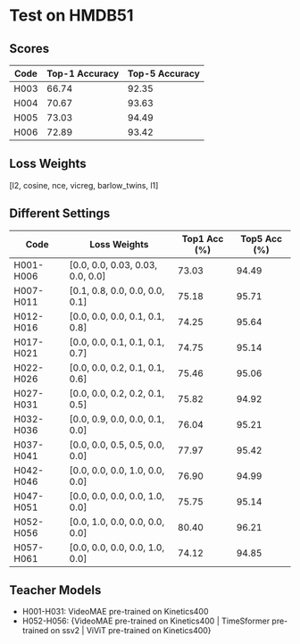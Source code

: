 # Test on HMDB51

## Scores

| Code | Top-1 Accuracy | Top-5 Accuracy |
|------|---|---|
| H003 | 66.74 | 92.35 |
| H004 | 70.67 | 93.63 |
| H005 | 73.03 | 94.49 |
| H006 | 72.89 | 93.42 |

## Loss Weights

[l2, cosine, nce, vicreg, barlow_twins, l1]

## Different Settings

| Code | Loss Weights | Top1 Acc (%) | Top5 Acc (%) |
|------|--------------|--------------|--------------|
| H001-H006 | [0.0, 0.0, 0.03, 0.03, 0.0, 0.0] | 73.03 | 94.49 |
| H007-H011 | [0.1, 0.8, 0.0, 0.0, 0.0, 0.1] | 75.18 | 95.71 |
| H012-H016 | [0.0, 0.0, 0.0, 0.1, 0.1, 0.8] | 74.25 | 95.64 |
| H017-H021 | [0.0, 0.0, 0.1, 0.1, 0.1, 0.7] | 74.75 | 95.14 |
| H022-H026 | [0.0, 0.0, 0.2, 0.1, 0.1, 0.6] | 75.46 | 95.06 |
| H027-H031 | [0.0, 0.0, 0.2, 0.2, 0.1, 0.5] | 75.82 | 94.92 |
| H032-H036 | [0.0, 0.9, 0.0, 0.0, 0.1, 0.0] | 76.04 | 95.21 |
| H037-H041 | [0.0, 0.0, 0.5, 0.5, 0.0, 0.0] | 77.97 | 95.42 |
| H042-H046 | [0.0, 0.0, 0.0, 1.0, 0.0, 0.0] | 76.90 | 94.99 |
| H047-H051 | [0.0, 0.0, 0.0, 0.0, 1.0, 0.0] | 75.75 | 95.14 |
| H052-H056 | [0.0, 1.0, 0.0, 0.0, 0.0, 0.0] | 80.40 | 96.21 |
| H057-H061 | [0.0, 0.0, 0.0, 0.0, 1.0, 0.0] | 74.12 | 94.85 |

## Teacher Models

- H001-H031: VideoMAE pre-trained on Kinetics400
- H052-H056: {VideoMAE pre-trained on Kinetics400 | TimeSformer pre-trained on ssv2 | ViViT pre-trained on Kinetics400}